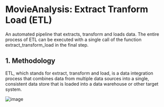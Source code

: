 # MovieAnalysis: Extract Tranform Load (ETL)
An automated pipeline that extracts, transform and loads data. The entire process of ETL can be executed with a single call of the function extract_transform_load in the final step.
## 1. Methodology
ETL, which stands for extract, transform and load, is a data integration process that combines data from multiple data sources into a single, consistent data store that is loaded into a data warehouse or other target system.

![image](https://user-images.githubusercontent.com/83503708/208286324-68f95c97-5022-4418-ab1d-b8c1ba0d58a5.png)


